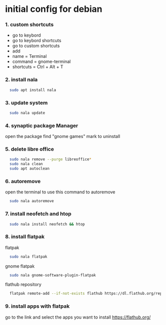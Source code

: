 # initial config for debian
### 1. custom shortcuts
- go to keybord
- go to keybord shortcuts
- go to custom shortcuts
- add
- name = Terminal
- command = gnome-terminal
- shortcuts = Ctrl + Alt + T 

### 2. install nala
```bash
  sudo apt install nala
``` 

### 3. update system
```bash
  sudo nala update
```

### 4. synaptic package Manager
open the package find "gnome games" mark to uninstall

### 5. delete libre office
```bash
  sudo nala remove --purge libreoffice*
  sudo nala clean
  sudo apt autoclean
```

### 6. autoremove
open the terminal to use this command to autoremove
```bash
  sudo nala autoremove
```

### 7. install neofetch and htop
```bash
  sudo nala install neofetch && htop
```

### 8. install flatpak
flatpak
```bash
  sudo nala flatpak
```
gnome flatpak
```bash
  sudo nala gnome-software-plugin-flatpak
```
flathub repository
```bash
  flatpak remote-add --if-not-exists flathub https://dl.flathub.org/repo/flathub.flatpakrepo 
```

### 9. install apps with flatpak
go to the link and select the apps you want to install https://flathub.org/
